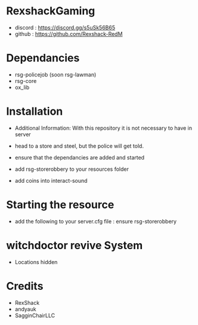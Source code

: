 # RexshackGaming

- discord : https://discord.gg/s5uSk56B65
- github : https://github.com/Rexshack-RedM

# Dependancies

- rsg-policejob (soon rsg-lawman)
- rsg-core
- ox_lib

# Installation

- Additional Information: With this repository it is not necessary to have in server

- head to a store and steel, but the police will get told.

- ensure that the dependancies are added and started
- add rsg-storerobbery to your resources folder
- add coins into interact-sound

# Starting the resource

- add the following to your server.cfg file : ensure rsg-storerobbery

# witchdoctor revive System

- Locations hidden

# Credits

- RexShack
- andyauk
- SagginChairLLC